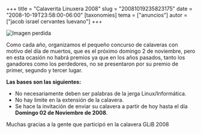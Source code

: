 +++
title = "Calaverita Linuxera 2008"
slug = "20081019235823175"
date = "2008-10-19T23:58:00-06:00"
[taxonomies]
tema = ["anuncios"]
autor = ["jacob israel cervantes luevano"]
+++

![Imagen perdida](20081019235823175_1.jpg)

Como cada año, organizamos el pequeño concurso de calaveras con motivo del día
de muertos, que es el próximo domingo 2 de noviembre, pero en esta ocasión no
habrá premios ya que en los años pasados, tanto los ganadores como los
perdedores, no se presentaron por su premio de primer, segundo y tercer lugar.

**Las bases son las siguientes:**

- No necesariamente deben ser palabras de la jerga Linux/Informática.
- No hay limite en la extensión de la calavera.
- Se hace la invitación de enviar su calavera a partir de hoy hasta el día
  **Domingo 02 de Noviembre de 2008**.

Muchas gracias a la gente que participó en la calavera GLiB 2008
